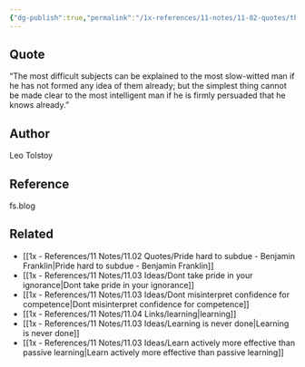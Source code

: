 ```yaml
---
{"dg-publish":true,"permalink":"/1x-references/11-notes/11-02-quotes/the-simplest-thing-cannot-be-made-clear-to-the-most-intelligent-man-if-he-is-firmly-persuaded-that-he-knows-already-leo-tolstoy/","title":"The simplest thing cannot be made clear to the most intelligent man if he is firmly persuaded that he knows already - Leo Tolstoy","created":"2024-05-19T16:53:40.296+03:00","updated":"2024-05-19T16:53:40.296+03:00"}
---
```



## Quote
“The most difficult subjects can be explained to the most slow-witted man if he has not formed any idea of them already; but the simplest thing cannot be made clear to the most intelligent man if he is firmly persuaded that he knows already.”

## Author
Leo Tolstoy

## Reference
fs.blog

## Related
- [[1x - References/11 Notes/11.02 Quotes/Pride hard to subdue - Benjamin Franklin\|Pride hard to subdue - Benjamin Franklin]]
- [[1x - References/11 Notes/11.03 Ideas/Dont take pride in your ignorance\|Dont take pride in your ignorance]]
- [[1x - References/11 Notes/11.03 Ideas/Dont misinterpret confidence for competence\|Dont misinterpret confidence for competence]]
- [[1x - References/11 Notes/11.04 Links/learning\|learning]]
- [[1x - References/11 Notes/11.03 Ideas/Learning is never done\|Learning is never done]]
- [[1x - References/11 Notes/11.03 Ideas/Learn actively more effective than passive learning\|Learn actively more effective than passive learning]]